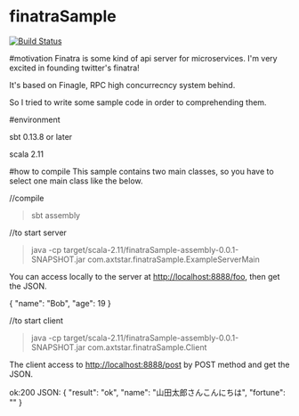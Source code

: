 # finatraSample

[![Build Status](https://travis-ci.org/axtstar/finatraSample.svg?branch=master)](https://travis-ci.org/axtstar/finatraSample)

#motivation
Finatra is some kind of api server for microservices.
I'm very excited in founding twitter's finatra!

It's based on Finagle, RPC high concurrecncy system behind.

So I tried to write some sample code in order to comprehending them.

#environment

sbt 0.13.8 or later

scala 2.11

#how to compile
This sample contains two main classes, so you have to select one main class like the below.

//compile

>sbt assembly

//to start server

>java -cp target/scala-2.11/finatraSample-assembly-0.0.1-SNAPSHOT.jar com.axtstar.finatraSample.ExampleServerMain

You can access locally to the server at <a href='http://localhost:8888/foo'>http://localhost:8888/foo</a>, then get the JSON.

   {
      "name": "Bob",
      "age": 19
    }

//to start client

>java -cp target/scala-2.11/finatraSample-assembly-0.0.1-SNAPSHOT.jar com.axtstar.finatraSample.Client

The client access to <a href='http://localhost:8888/post'>http://localhost:8888/post</a> by POST method and get the JSON.

ok:200
JSON:
             {
             "result": "ok",
             "name": "山田太郎さんこんにちは",
             "fortune": ""
             }
